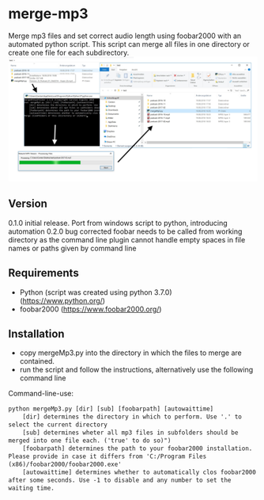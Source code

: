 # merge-mp3
Merge mp3 files and set correct audio length using foobar2000 with an automated python script. This script can merge all files in one directory or create one file for each subdirectory.
![merge mp3 files from subdirectories](/mergemp3subdirs.jpg)

## Version
0.1.0 initial release. Port from windows script to python, introducing automation
0.2.0 bug corrected foobar needs to be called from working directory as the command line plugin cannot handle empty spaces in file names or paths given by command line

## Requirements
- Python (script was created using python 3.7.0) (https://www.python.org/)
- foobar2000 (https://www.foobar2000.org/)

## Installation
- copy mergeMp3.py into the directory in which the files to merge are contained.
- run the script and follow the instructions, alternatively use the following command line

Command-line-use:
```
python mergeMp3.py [dir] [sub] [foobarpath] [autowaittime]
    [dir] determines the directory in which to perform. Use '.' to select the current directory
    [sub] determines wheter all mp3 files in subfolders should be merged into one file each. ('true' to do so)")
    [foobarpath] determines the path to your foobar2000 installation. Please provide in case it differs from 'C:/Program Files (x86)/foobar2000/foobar2000.exe'
    [autowaittime] determines whether to automatically clos foobar2000 after some seconds. Use -1 to disable and any number to set the waiting time.
```
